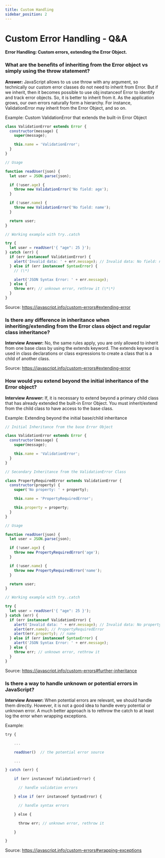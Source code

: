 ```yaml
---
title: Custom Handling
sidebar_position: 2
---
```


# Custom Error Handling - Q&A

**Error Handling: Custom errors, extending the Error Object.**

### What are the benefits of inheriting from the Error object vs simply using the throw statement?

**Answer:** JavaScript allows to us use throw with any argument, so technically our custom error classes do not need to inherit from Error. But if we inherit, then it becomes possible to use obj instanceof Error to identify and track error objects. So, it is better to inherit from it. As the application grows, our own errors naturally form a hierarchy. For instance, ValidationError may inherit from the Error Object, and so on.

Example: Custom ValidationError that extends the built-in Error Object

```js
class ValidationError extends Error {
  constructor(message) {
    super(message);

    this.name = 'ValidationError';
  }
}

// Usage

function readUser(json) {
  let user = JSON.parse(json);

  if (!user.age) {
    throw new ValidationError('No field: age');
  }

  if (!user.name) {
    throw new ValidationError('No field: name');
  }

  return user;
}

// Working example with try..catch

try {
  let user = readUser('{ "age": 25 }');
} catch (err) {
  if (err instanceof ValidationError) {
    alert('Invalid data: ' + err.message); // Invalid data: No field: name
  } else if (err instanceof SyntaxError) {
    // (\*)

    alert('JSON Syntax Error: ' + err.message);
  } else {
    throw err; // unknown error, rethrow it (\*\*)
  }
}
```

Source: <https://javascript.info/custom-errors#extending-error>

### Is there any difference in inheritance when inheriting/extending from the Error class object and regular class inheritance?

**Interview Answer:** No, the same rules apply, you are only allowed to inherit from one base class by using the extends keyword. The extends keyword is used in class declarations or class expressions to create a class that is a child of another class.

Source: <https://javascript.info/custom-errors#extending-error>

### How would you extend beyond the initial inheritance of the Error object?

**Interview Answer:** If, it is necessary to extend beyond a primary child class that has already extended the built-in Error Object. You must inherit/extend from the child class to have access to the base class.

Example: Extending beyond the initial base/child inheritance

```js
// Initial Inheritance from the base Error Object

class ValidationError extends Error {
  constructor(message) {
    super(message);

    this.name = 'ValidationError';
  }
}

// Secondary Inheritance from the ValidationError Class

class PropertyRequiredError extends ValidationError {
  constructor(property) {
    super('No property: ' + property);

    this.name = 'PropertyRequiredError';

    this.property = property;
  }
}

// Usage

function readUser(json) {
  let user = JSON.parse(json);

  if (!user.age) {
    throw new PropertyRequiredError('age');
  }

  if (!user.name) {
    throw new PropertyRequiredError('name');
  }

  return user;
}

// Working example with try..catch

try {
  let user = readUser('{ "age": 25 }');
} catch (err) {
  if (err instanceof ValidationError) {
    alert('Invalid data: ' + err.message); // Invalid data: No property: name
    alert(err.name); // PropertyRequiredError
    alert(err.property); // name
  } else if (err instanceof SyntaxError) {
    alert('JSON Syntax Error: ' + err.message);
  } else {
    throw err; // unknown error, rethrow it
  }
}
```

Source: <https://javascript.info/custom-errors#further-inheritance>

### Is there a way to handle unknown or potential errors in JavaScript?

**Interview Answer:** When potential errors are relevant, we should handle them directly. However, it is not a good idea to handle every potential or unknown error. A much better approach is to rethrow the catch to at least log the error when wrapping exceptions.

Example:

```js
try {

    ...

    readUser()  // the potential error source

    ...

} catch (err) {

    if (err instanceof ValidationError) {

      // handle validation errors

    } else if (err instanceof SyntaxError) {

      // handle syntax errors

    } else {

      throw err; // unknown error, rethrow it

    }

}
```

Source: <https://javascript.info/custom-errors#wrapping-exceptions>
